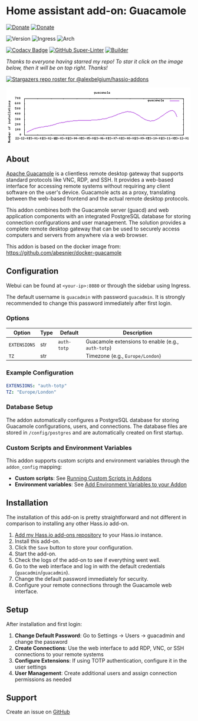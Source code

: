 # Home assistant add-on: Guacamole

[![Donate][donation-badge]](https://www.buymeacoffee.com/alexbelgium)
[![Donate][paypal-badge]](https://www.paypal.com/donate/?hosted_button_id=DZFULJZTP3UQA)

![Version](https://img.shields.io/badge/dynamic/json?label=Version&query=%24.version&url=https%3A%2F%2Fraw.githubusercontent.com%2Falexbelgium%2Fhassio-addons%2Fmaster%2Fguacamole%2Fconfig.json)
![Ingress](https://img.shields.io/badge/dynamic/json?label=Ingress&query=%24.ingress&url=https%3A%2F%2Fraw.githubusercontent.com%2Falexbelgium%2Fhassio-addons%2Fmaster%2Fguacamole%2Fconfig.json)
![Arch](https://img.shields.io/badge/dynamic/json?color=success&label=Arch&query=%24.arch&url=https%3A%2F%2Fraw.githubusercontent.com%2Falexbelgium%2Fhassio-addons%2Fmaster%2Fguacamole%2Fconfig.json)

[![Codacy Badge](https://app.codacy.com/project/badge/Grade/9c6cf10bdbba45ecb202d7f579b5be0e)](https://www.codacy.com/gh/alexbelgium/hassio-addons/dashboard?utm_source=github.com&utm_medium=referral&utm_content=alexbelgium/hassio-addons&utm_campaign=Badge_Grade)
[![GitHub Super-Linter](https://img.shields.io/github/actions/workflow/status/alexbelgium/hassio-addons/weekly-supelinter.yaml?label=Lint%20code%20base)](https://github.com/alexbelgium/hassio-addons/actions/workflows/weekly-supelinter.yaml)
[![Builder](https://img.shields.io/github/actions/workflow/status/alexbelgium/hassio-addons/onpush_builder.yaml?label=Builder)](https://github.com/alexbelgium/hassio-addons/actions/workflows/onpush_builder.yaml)

[donation-badge]: https://img.shields.io/badge/Buy%20me%20a%20coffee%20(no%20paypal)-%23d32f2f?logo=buy-me-a-coffee&style=flat&logoColor=white
[paypal-badge]: https://img.shields.io/badge/Buy%20me%20a%20coffee%20with%20Paypal-0070BA?logo=paypal&style=flat&logoColor=white

_Thanks to everyone having starred my repo! To star it click on the image below, then it will be on top right. Thanks!_

[![Stargazers repo roster for @alexbelgium/hassio-addons](https://raw.githubusercontent.com/alexbelgium/hassio-addons/master/.github/stars2.svg)](https://github.com/alexbelgium/hassio-addons/stargazers)

![downloads evolution](https://raw.githubusercontent.com/alexbelgium/hassio-addons/master/guacamole/stats.png)

## About

[Apache Guacamole](https://guacamole.apache.org/) is a clientless remote desktop gateway that supports standard protocols like VNC, RDP, and SSH. It provides a web-based interface for accessing remote systems without requiring any client software on the user's device. Guacamole acts as a proxy, translating between the web-based frontend and the actual remote desktop protocols.

This addon combines both the Guacamole server (guacd) and web application components with an integrated PostgreSQL database for storing connection configurations and user management. The solution provides a complete remote desktop gateway that can be used to securely access computers and servers from anywhere via a web browser.

This addon is based on the docker image from: https://github.com/abesnier/docker-guacamole

## Configuration

Webui can be found at `<your-ip>:8080` or through the sidebar using Ingress.

The default username is `guacadmin` with password `guacadmin`. It is strongly recommended to change this password immediately after first login.

### Options

| Option | Type | Default | Description |
|--------|------|---------|-------------|
| `EXTENSIONS` | str | `auth-totp` | Guacamole extensions to enable (e.g., `auth-totp`) |
| `TZ` | str | | Timezone (e.g., `Europe/London`) |

### Example Configuration

```yaml
EXTENSIONS: "auth-totp"
TZ: "Europe/London"
```

### Database Setup

The addon automatically configures a PostgreSQL database for storing Guacamole configurations, users, and connections. The database files are stored in `/config/postgres` and are automatically created on first startup.

### Custom Scripts and Environment Variables

This addon supports custom scripts and environment variables through the `addon_config` mapping:

- **Custom scripts**: See [Running Custom Scripts in Addons](https://github.com/alexbelgium/hassio-addons/wiki/Running-custom-scripts-in-Addons)
- **Environment variables**: See [Add Environment Variables to your Addon](https://github.com/alexbelgium/hassio-addons/wiki/Add-Environment-variables-to-your-Addon)

## Installation

The installation of this add-on is pretty straightforward and not different in
comparison to installing any other Hass.io add-on.

1. [Add my Hass.io add-ons repository][repository] to your Hass.io instance.
1. Install this add-on.
1. Click the `Save` button to store your configuration.
1. Start the add-on.
1. Check the logs of the add-on to see if everything went well.
1. Go to the web interface and log in with the default credentials (`guacadmin`/`guacadmin`).
1. Change the default password immediately for security.
1. Configure your remote connections through the Guacamole web interface.

## Setup

After installation and first login:

1. **Change Default Password**: Go to Settings → Users → guacadmin and change the password
2. **Create Connections**: Use the web interface to add RDP, VNC, or SSH connections to your remote systems
3. **Configure Extensions**: If using TOTP authentication, configure it in the user settings
4. **User Management**: Create additional users and assign connection permissions as needed

## Support

Create an issue on [GitHub][repository]

[repository]: https://github.com/alexbelgium/hassio-addons
